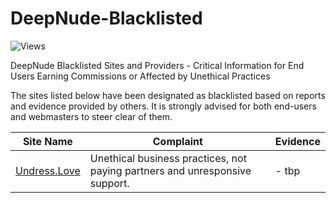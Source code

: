 # DeepNude-Blacklisted

![Views](https://hits.dwyl.com/gsw85/DeepNude-Blacklisted.svg?label=views)

DeepNude Blacklisted Sites and Providers - Critical Information for End Users Earning Commissions or Affected by Unethical Practices

The sites listed below have been designated as blacklisted based on reports and evidence provided by others. It is strongly advised for both end-users and webmasters to steer clear of them.

| **Site Name**                                        | **Complaint**                                                              | **Evidence** |
|------------------------------------------------------|----------------------------------------------------------------------------|--------------|
| [Undress.Love](https://www.undress.love/)            | Unethical business practices, not paying partners and unresponsive support.| - tbp        |
